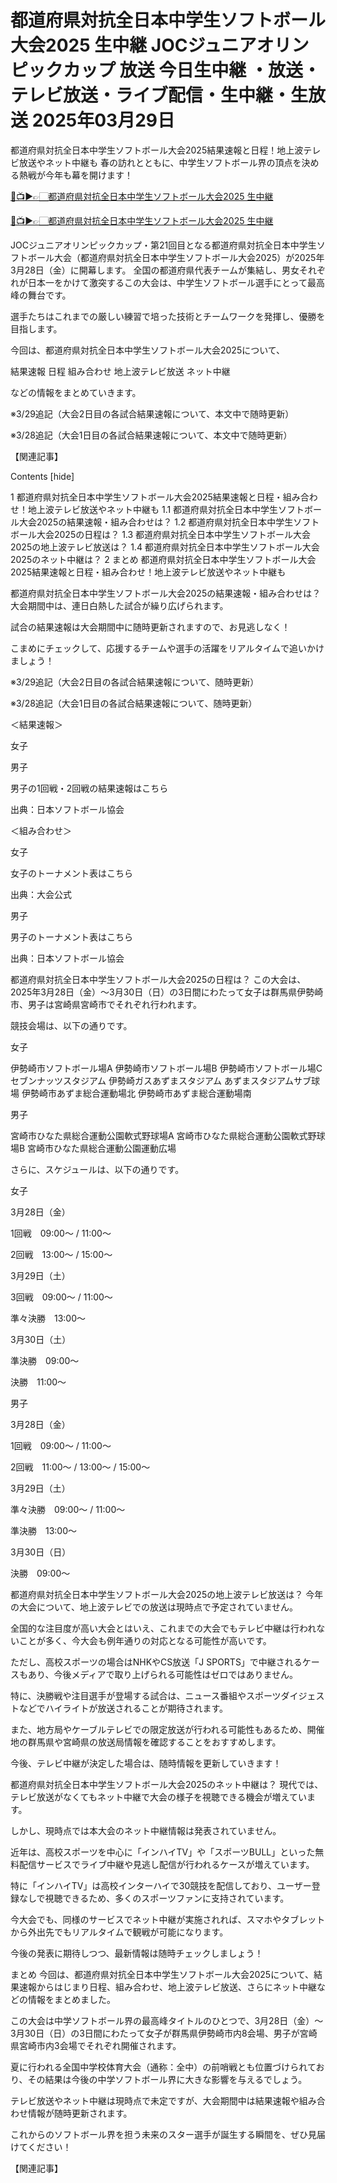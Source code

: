# 都道府県対抗全日本中学生ソフトボール大会2025 生中継 JOCジュニアオリンピックカップ 放送 今日生中継 ・放送・テレビ放送・ライブ配信・生中継・生放送 2025年03月29日

都道府県対抗全日本中学生ソフトボール大会2025結果速報と日程！地上波テレビ放送やネット中継も
春の訪れとともに、中学生ソフトボール界の頂点を決める熱戦が今年も幕を開けます！

[🔴📺▶👉🏻都道府県対抗全日本中学生ソフトボール大会2025 生中継](https://jsports-hq.com/softball/?jpn_sfotbal)

[🔴📺▶👉🏻都道府県対抗全日本中学生ソフトボール大会2025 生中継](https://jsports-hq.com/softball/?jpn_sfotbal)

JOCジュニアオリンピックカップ・第21回目となる都道府県対抗全日本中学生ソフトボール大会（都道府県対抗全日本中学生ソフトボール大会2025）が2025年3月28日（金）に開幕します。
全国の都道府県代表チームが集結し、男女それぞれが日本一をかけて激突するこの大会は、中学生ソフトボール選手にとって最高峰の舞台です。


選手たちはこれまでの厳しい練習で培った技術とチームワークを発揮し、優勝を目指します。


今回は、都道府県対抗全日本中学生ソフトボール大会2025について、



結果速報
日程
組み合わせ
地上波テレビ放送
ネット中継

などの情報をまとめていきます。


※3/29追記（大会2日目の各試合結果速報について、本文中で随時更新）

※3/28追記（大会1日目の各試合結果速報について、本文中で随時更新）


【関連記事】




Contents [hide]

1 都道府県対抗全日本中学生ソフトボール大会2025結果速報と日程・組み合わせ！地上波テレビ放送やネット中継も
1.1 都道府県対抗全日本中学生ソフトボール大会2025の結果速報・組み合わせは？
1.2 都道府県対抗全日本中学生ソフトボール大会2025の日程は？
1.3 都道府県対抗全日本中学生ソフトボール大会2025の地上波テレビ放送は？
1.4 都道府県対抗全日本中学生ソフトボール大会2025のネット中継は？
2 まとめ
都道府県対抗全日本中学生ソフトボール大会2025結果速報と日程・組み合わせ！地上波テレビ放送やネット中継も

都道府県対抗全日本中学生ソフトボール大会2025の結果速報・組み合わせは？
大会期間中は、連日白熱した試合が繰り広げられます。


試合の結果速報は大会期間中に随時更新されますので、お見逃しなく！


こまめにチェックして、応援するチームや選手の活躍をリアルタイムで追いかけましょう！


※3/29追記（大会2日目の各試合結果速報について、随時更新）

※3/28追記（大会1日目の各試合結果速報について、随時更新）


＜結果速報＞


女子


男子

男子の1回戦・2回戦の結果速報はこちら

出典：日本ソフトボール協会


＜組み合わせ＞

女子

女子のトーナメント表はこちら

出典：大会公式


男子

男子のトーナメント表はこちら


出典：日本ソフトボール協会


 

都道府県対抗全日本中学生ソフトボール大会2025の日程は？
この大会は、2025年3月28日（金）～3月30日（日）の3日間にわたって女子は群馬県伊勢崎市、男子は宮崎県宮崎市でそれぞれ行われます。


競技会場は、以下の通りです。


女子

伊勢崎市ソフトボール場A
伊勢崎市ソフトボール場B
伊勢崎市ソフトボール場C
セブンナッツスタジアム
伊勢崎ガスあずまスタジアム
あずまスタジアムサブ球場
伊勢崎市あずま総合運動場北
伊勢崎市あずま総合運動場南

男子

宮崎市ひなた県総合運動公園軟式野球場A
宮崎市ひなた県総合運動公園軟式野球場B
宮崎市ひなた県総合運動公園運動広場

さらに、スケジュールは、以下の通りです。



女子

3月28日（金）

1回戦　09:00～ / 11:00～

2回戦　13:00～ / 15:00～


3月29日（土）

3回戦　09:00～ / 11:00～

準々決勝　13:00～


3月30日（土）

準決勝　09:00～


決勝　11:00～


男子

3月28日（金）

1回戦　09:00～ / 11:00～

2回戦　11:00～ / 13:00～ / 15:00～


3月29日（土）

準々決勝　09:00～ / 11:00～

準決勝　13:00～


3月30日（日）

決勝　09:00～


 

都道府県対抗全日本中学生ソフトボール大会2025の地上波テレビ放送は？
今年の大会について、地上波テレビでの放送は現時点で予定されていません。


全国的な注目度が高い大会とはいえ、これまでの大会でもテレビ中継は行われないことが多く、今大会も例年通りの対応となる可能性が高いです。


ただし、高校スポーツの場合はNHKやCS放送「J SPORTS」で中継されるケースもあり、今後メディアで取り上げられる可能性はゼロではありません。


特に、決勝戦や注目選手が登場する試合は、ニュース番組やスポーツダイジェストなどでハイライトが放送されることが期待されます。


また、地方局やケーブルテレビでの限定放送が行われる可能性もあるため、開催地の群馬県や宮崎県の放送局情報を確認することをおすすめします。



今後、テレビ中継が決定した場合は、随時情報を更新していきます！


都道府県対抗全日本中学生ソフトボール大会2025のネット中継は？
現代では、テレビ放送がなくてもネット中継で大会の様子を視聴できる機会が増えています。


しかし、現時点では本大会のネット中継情報は発表されていません。


近年は、高校スポーツを中心に「インハイTV」や「スポーツBULL」といった無料配信サービスでライブ中継や見逃し配信が行われるケースが増えています。



特に「インハイTV」は高校インターハイで30競技を配信しており、ユーザー登録なしで視聴できるため、多くのスポーツファンに支持されています。


今大会でも、同様のサービスでネット中継が実施されれば、スマホやタブレットから外出先でもリアルタイムで観戦が可能になります。


今後の発表に期待しつつ、最新情報は随時チェックしましょう！


まとめ
今回は、都道府県対抗全日本中学生ソフトボール大会2025について、結果速報からはじまり日程、組み合わせ、地上波テレビ放送、さらにネット中継などの情報をまとめました。



この大会は中学ソフトボール界の最高峰タイトルのひとつで、3月28日（金）～3月30日（日）の3日間にわたって女子が群馬県伊勢崎市内8会場、男子が宮崎県宮崎市内3会場でそれぞれ開催されます。


夏に行われる全国中学校体育大会（通称：全中）の前哨戦とも位置づけられており、その結果は今後の中学ソフトボール界に大きな影響を与えるでしょう。


テレビ放送やネット中継は現時点で未定ですが、大会期間中は結果速報や組み合わせ情報が随時更新されます。


これからのソフトボール界を担う未来のスター選手が誕生する瞬間を、ぜひ見届けてください！


【関連記事】
